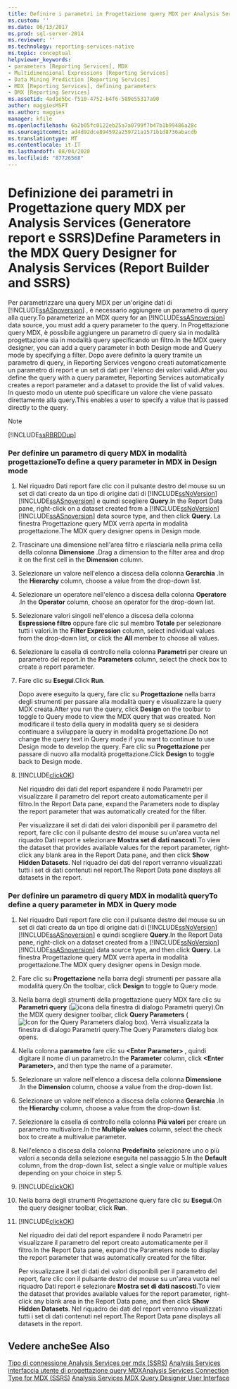 ```yaml
---
title: Definire i parametri in Progettazione query MDX per Analysis Services (Generatore report e SSRS) | Microsoft Docs
ms.custom: ''
ms.date: 06/13/2017
ms.prod: sql-server-2014
ms.reviewer: ''
ms.technology: reporting-services-native
ms.topic: conceptual
helpviewer_keywords:
- parameters [Reporting Services], MDX
- Multidimensional Expressions [Reporting Services]
- Data Mining Prediction [Reporting Services]
- MDX [Reporting Services], defining parameters
- DMX [Reporting Services]
ms.assetid: 4ad1e5bc-f510-4752-b4f6-589e55317a90
author: maggiesMSFT
ms.author: maggies
manager: kfile
ms.openlocfilehash: 6b2b05fc0122eb25a7a0799f7b47b1b99486a28c
ms.sourcegitcommit: ad4d92dce894592a259721a1571b1d8736abacdb
ms.translationtype: MT
ms.contentlocale: it-IT
ms.lasthandoff: 08/04/2020
ms.locfileid: "87726568"
---
```

# <a name="define-parameters-in-the-mdx-query-designer-for-analysis-services-report-builder-and-ssrs"></a><span data-ttu-id="64ec3-102">Definizione dei parametri in Progettazione query MDX per Analysis Services (Generatore report e SSRS)</span><span class="sxs-lookup"><span data-stu-id="64ec3-102">Define Parameters in the MDX Query Designer for Analysis Services (Report Builder and SSRS)</span></span>
  <span data-ttu-id="64ec3-103">Per parametrizzare una query MDX per un'origine dati di [!INCLUDE[ssASnoversion](../../../includes/ssasnoversion-md.md)] , è necessario aggiungere un parametro di query alla query.</span><span class="sxs-lookup"><span data-stu-id="64ec3-103">To parameterize an MDX query for an [!INCLUDE[ssASnoversion](../../../includes/ssasnoversion-md.md)] data source, you must add a query parameter to the query.</span></span> <span data-ttu-id="64ec3-104">In Progettazione query MDX, è possibile aggiungere un parametro di query sia in modalità progettazione sia in modalità query specificando un filtro.</span><span class="sxs-lookup"><span data-stu-id="64ec3-104">In the MDX query designer, you can add a query parameter in both Design mode and Query mode by specifying a filter.</span></span> <span data-ttu-id="64ec3-105">Dopo avere definito la query tramite un parametro di query, in Reporting Services vengono creati automaticamente un parametro di report e un set di dati per l'elenco dei valori validi.</span><span class="sxs-lookup"><span data-stu-id="64ec3-105">After you define the query with a query parameter, Reporting Services automatically creates a report parameter and a dataset to provide the list of valid values.</span></span> <span data-ttu-id="64ec3-106">In questo modo un utente può specificare un valore che viene passato direttamente alla query.</span><span class="sxs-lookup"><span data-stu-id="64ec3-106">This enables a user to specify a value that is passed directly to the query.</span></span>

> [!NOTE]
>  [!INCLUDE[ssRBRDDup](../../includes/ssrbrddup-md.md)]

### <a name="to-define-a-query-parameter-in-mdx-in-design-mode"></a><span data-ttu-id="64ec3-107">Per definire un parametro di query MDX in modalità progettazione</span><span class="sxs-lookup"><span data-stu-id="64ec3-107">To define a query parameter in MDX in Design mode</span></span>

1.  <span data-ttu-id="64ec3-108">Nel riquadro Dati report fare clic con il pulsante destro del mouse su un set di dati creato da un tipo di origine dati di [!INCLUDE[ssNoVersion](../../../includes/ssnoversion-md.md)] [!INCLUDE[ssASnoversion](../../../includes/ssasnoversion-md.md)] e quindi scegliere **Query**.</span><span class="sxs-lookup"><span data-stu-id="64ec3-108">In the Report Data pane, right-click on a dataset created from a [!INCLUDE[ssNoVersion](../../../includes/ssnoversion-md.md)] [!INCLUDE[ssASnoversion](../../../includes/ssasnoversion-md.md)] data source type, and then click **Query**.</span></span> <span data-ttu-id="64ec3-109">La finestra Progettazione query MDX verrà aperta in modalità progettazione.</span><span class="sxs-lookup"><span data-stu-id="64ec3-109">The MDX query designer opens in Design mode.</span></span>

2.  <span data-ttu-id="64ec3-110">Trascinare una dimensione nell'area filtro e rilasciarla nella prima cella della colonna **Dimensione** .</span><span class="sxs-lookup"><span data-stu-id="64ec3-110">Drag a dimension to the filter area and drop it on the first cell in the **Dimension** column.</span></span>

3.  <span data-ttu-id="64ec3-111">Selezionare un valore nell'elenco a discesa della colonna **Gerarchia** .</span><span class="sxs-lookup"><span data-stu-id="64ec3-111">In the **Hierarchy** column, choose a value from the drop-down list.</span></span>

4.  <span data-ttu-id="64ec3-112">Selezionare un operatore nell'elenco a discesa della colonna **Operatore** .</span><span class="sxs-lookup"><span data-stu-id="64ec3-112">In the **Operator** column, choose an operator for the drop-down list.</span></span>

5.  <span data-ttu-id="64ec3-113">Selezionare valori singoli nell'elenco a discesa della colonna **Espressione filtro** oppure fare clic sul membro **Totale** per selezionare tutti i valori.</span><span class="sxs-lookup"><span data-stu-id="64ec3-113">In the **Filter Expression** column, select individual values from the drop-down list, or click the **All** member to choose all values.</span></span>

6.  <span data-ttu-id="64ec3-114">Selezionare la casella di controllo nella colonna **Parametri** per creare un parametro del report.</span><span class="sxs-lookup"><span data-stu-id="64ec3-114">In the **Parameters** column, select the check box to create a report parameter.</span></span>

7.  <span data-ttu-id="64ec3-115">Fare clic su **Esegui**.</span><span class="sxs-lookup"><span data-stu-id="64ec3-115">Click **Run**.</span></span>

     <span data-ttu-id="64ec3-116">Dopo avere eseguito la query, fare clic su **Progettazione** nella barra degli strumenti per passare alla modalità query e visualizzare la query MDX creata.</span><span class="sxs-lookup"><span data-stu-id="64ec3-116">After you run the query, click **Design** on the toolbar to toggle to Query mode to view the MDX query that was created.</span></span> <span data-ttu-id="64ec3-117">Non modificare il testo della query in modalità query se si desidera continuare a sviluppare la query in modalità progettazione.</span><span class="sxs-lookup"><span data-stu-id="64ec3-117">Do not change the query text in Query mode if you want to continue to use Design mode to develop the query.</span></span> <span data-ttu-id="64ec3-118">Fare clic su **Progettazione** per passare di nuovo alla modalità progettazione.</span><span class="sxs-lookup"><span data-stu-id="64ec3-118">Click **Design** to toggle back to Design mode.</span></span>

8.  [!INCLUDE[clickOK](../../../includes/clickok-md.md)]

     <span data-ttu-id="64ec3-119">Nel riquadro dei dati del report espandere il nodo Parametri per visualizzare il parametro del report creato automaticamente per il filtro.</span><span class="sxs-lookup"><span data-stu-id="64ec3-119">In the Report Data pane, expand the Parameters node to display the report parameter that was automatically created for the filter.</span></span>

     <span data-ttu-id="64ec3-120">Per visualizzare il set di dati dei valori disponibili per il parametro del report, fare clic con il pulsante destro del mouse su un'area vuota nel riquadro Dati report e selezionare **Mostra set di dati nascosti**.</span><span class="sxs-lookup"><span data-stu-id="64ec3-120">To view the dataset that provides available values for the report parameter, right-click any blank area in the Report Data pane, and then click **Show Hidden Datasets**.</span></span> <span data-ttu-id="64ec3-121">Nel riquadro dei dati del report verranno visualizzati tutti i set di dati contenuti nel report.</span><span class="sxs-lookup"><span data-stu-id="64ec3-121">The Report Data pane displays all datasets in the report.</span></span>

### <a name="to-define-a-query-parameter-in-mdx-in-query-mode"></a><span data-ttu-id="64ec3-122">Per definire un parametro di query MDX in modalità query</span><span class="sxs-lookup"><span data-stu-id="64ec3-122">To define a query parameter in MDX in Query mode</span></span>

1.  <span data-ttu-id="64ec3-123">Nel riquadro Dati report fare clic con il pulsante destro del mouse su un set di dati creato da un tipo di origine dati di [!INCLUDE[ssNoVersion](../../../includes/ssnoversion-md.md)] [!INCLUDE[ssASnoversion](../../../includes/ssasnoversion-md.md)] e quindi scegliere **Query**.</span><span class="sxs-lookup"><span data-stu-id="64ec3-123">In the Report Data pane, right-click on a dataset created from a [!INCLUDE[ssNoVersion](../../../includes/ssnoversion-md.md)] [!INCLUDE[ssASnoversion](../../../includes/ssasnoversion-md.md)] data source type, and then click **Query**.</span></span> <span data-ttu-id="64ec3-124">La finestra Progettazione query MDX verrà aperta in modalità progettazione.</span><span class="sxs-lookup"><span data-stu-id="64ec3-124">The MDX query designer opens in Design mode.</span></span>

2.  <span data-ttu-id="64ec3-125">Fare clic su **Progettazione** nella barra degli strumenti per passare alla modalità query.</span><span class="sxs-lookup"><span data-stu-id="64ec3-125">On the toolbar, click **Design** to toggle to Query mode.</span></span>

3.  <span data-ttu-id="64ec3-126">Nella barra degli strumenti della progettazione query MDX fare clic su **Parametri query** (![icona della finestra di dialogo Parametri query](../../analysis-services/media/iconqueryparameter.gif "Icona della finestra di dialogo Parametri query")).</span><span class="sxs-lookup"><span data-stu-id="64ec3-126">On the MDX query designer toolbar, click **Query Parameters** (![Icon for the Query Parameters dialog box](../../analysis-services/media/iconqueryparameter.gif "Icon for the Query Parameters dialog box")).</span></span> <span data-ttu-id="64ec3-127">Verrà visualizzata la finestra di dialogo Parametri query.</span><span class="sxs-lookup"><span data-stu-id="64ec3-127">The Query Parameters dialog box opens.</span></span>

4.  <span data-ttu-id="64ec3-128">Nella colonna **parametro** fare clic su **\<Enter Parameter>** , quindi digitare il nome di un parametro.</span><span class="sxs-lookup"><span data-stu-id="64ec3-128">In the **Parameter** column, click **\<Enter Parameter>**, and then type the name of a parameter.</span></span>

5.  <span data-ttu-id="64ec3-129">Selezionare un valore nell'elenco a discesa della colonna **Dimensione** .</span><span class="sxs-lookup"><span data-stu-id="64ec3-129">In the **Dimension** column, choose a value from the drop-down list.</span></span>

6.  <span data-ttu-id="64ec3-130">Selezionare un valore nell'elenco a discesa della colonna **Gerarchia** .</span><span class="sxs-lookup"><span data-stu-id="64ec3-130">In the **Hierarchy** column, choose a value from the drop-down list.</span></span>

7.  <span data-ttu-id="64ec3-131">Selezionare la casella di controllo nella colonna **Più valori** per creare un parametro multivalore.</span><span class="sxs-lookup"><span data-stu-id="64ec3-131">In the **Multiple values** column, select the check box to create a multivalue parameter.</span></span>

8.  <span data-ttu-id="64ec3-132">Nell'elenco a discesa della colonna **Predefinito** selezionare uno o più valori a seconda della selezione eseguita nel passaggio 5.</span><span class="sxs-lookup"><span data-stu-id="64ec3-132">In the **Default** column, from the drop-down list, select a single value or multiple values depending on your choice in step 5.</span></span>

9. [!INCLUDE[clickOK](../../../includes/clickok-md.md)]

10. <span data-ttu-id="64ec3-133">Nella barra degli strumenti Progettazione query fare clic su **Esegui**.</span><span class="sxs-lookup"><span data-stu-id="64ec3-133">On the query designer toolbar, click **Run**.</span></span>

11. [!INCLUDE[clickOK](../../../includes/clickok-md.md)]

     <span data-ttu-id="64ec3-134">Nel riquadro dei dati del report espandere il nodo Parametri per visualizzare il parametro del report creato automaticamente per il filtro.</span><span class="sxs-lookup"><span data-stu-id="64ec3-134">In the Report Data pane, expand the Parameters node to display the report parameter that was automatically created for the filter.</span></span>

     <span data-ttu-id="64ec3-135">Per visualizzare il set di dati dei valori disponibili per il parametro del report, fare clic con il pulsante destro del mouse su un'area vuota nel riquadro Dati report e selezionare **Mostra set di dati nascosti**.</span><span class="sxs-lookup"><span data-stu-id="64ec3-135">To view the dataset that provides available values for the report parameter, right-click any blank area in the Report Data pane, and then click **Show Hidden Datasets**.</span></span> <span data-ttu-id="64ec3-136">Nel riquadro dei dati del report verranno visualizzati tutti i set di dati contenuti nel report.</span><span class="sxs-lookup"><span data-stu-id="64ec3-136">The Report Data pane displays all datasets in the report.</span></span>

## <a name="see-also"></a><span data-ttu-id="64ec3-137">Vedere anche</span><span class="sxs-lookup"><span data-stu-id="64ec3-137">See Also</span></span>
 <span data-ttu-id="64ec3-138">[Tipo di connessione Analysis Services per mdx &#40;SSRS&#41;](analysis-services-connection-type-for-mdx-ssrs.md) [Analysis Services interfaccia utente di progettazione query MDX](analysis-services-mdx-query-designer-user-interface.md)</span><span class="sxs-lookup"><span data-stu-id="64ec3-138">[Analysis Services Connection Type for MDX &#40;SSRS&#41;](analysis-services-connection-type-for-mdx-ssrs.md) [Analysis Services MDX Query Designer User Interface](analysis-services-mdx-query-designer-user-interface.md)</span></span>


